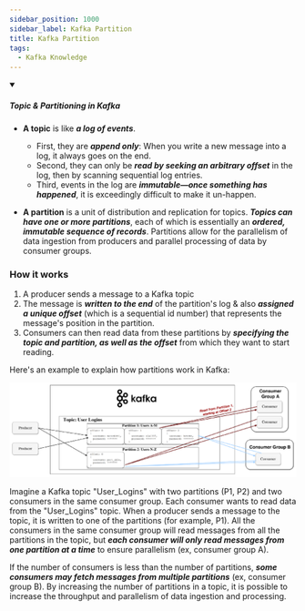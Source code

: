 ```yaml
---
sidebar_position: 1000
sidebar_label: Kafka Partition
title: Kafka Partition
tags:
  - Kafka Knowledge
---
```


<!-- https://brandfolder.com/workbench/extract-text-from-image -->
<!-- ![for root](/img/interviews/angular/forroot.png) -->

<details open>
<summary><h5>Topic & Partitioning in Kafka</h5></summary>

- **A topic** is like ***a log of events***. 

  - First, they are ***append only***: When you write a new message into a log, it always goes on the end. 
  - Second, they can only be ***read by seeking an arbitrary offset*** in the log, then by scanning sequential log entries. 
  - Third, events in the log are ***immutable—once something has happened***, it is exceedingly difficult to make it un-happen.

- **A partition** is a unit of distribution and replication for topics. ***Topics can have one or more partitions***, each of which is essentially an ***ordered, immutable sequence of records***. Partitions allow for the parallelism of data ingestion from producers and parallel processing of data by consumer groups.

### How it works

1. A producer sends a message to a Kafka topic
2. The message is ***written to the end*** of the partition's log & also ***assigned a unique offset*** (which is a sequential id number) that represents the message's position in the partition. 
3. Consumers can then read data from these partitions by ***specifying the topic and partition, as well as the offset*** from which they want to start reading.

Here's an example to explain how partitions work in Kafka:

![Kafka Partition](/img/interviews/kafka/partition.png)

Imagine a Kafka topic "User_Logins" with two partitions (P1, P2) and two consumers in the same consumer group. Each consumer wants to read data from the "User_Logins" topic. When a producer sends a message to the topic, it is written to one of the partitions (for example, P1). All the consumers in the same consumer group will read messages from all the partitions in the topic, but ***each consumer will only read messages from one partition at a time*** to ensure parallelism (ex, consumer group A).

If the number of consumers is less than the number of partitions, ***some consumers may fetch messages from multiple partitions*** (ex, consumer group B). By increasing the number of partitions in a topic, it is possible to increase the throughput and parallelism of data ingestion and processing.
</details>
